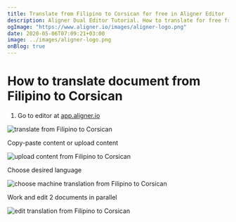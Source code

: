 ```yaml
---
title: Translate from Filipino to Corsican for free in Aligner Editor
description: Aligner Dual Editor Tutorial. How to translate for free from Filipino to Corsican. Aligner is multilingual document management platform. 
ogImage: "https://www.aligner.io/images/aligner-logo.png"
date: 2020-05-06T07:09:21+03:00
image: ../images/aligner-logo.png
onBlog: true
---
```


# How to translate document from Filipino to Corsican

1. Go to editor at [app.aligner.io](https://app.aligner.io "Aligner App web page")

![translate from Filipino to Corsican](../aligner-blank-editor.png "translate from Filipino to Corsican")

Copy-paste content or upload content

![upload content from Filipino to Corsican](../aligner-uploaded-document.png "upload content from Filipino to Corsican")

Choose desired language

![choose machine translation from Filipino to Corsican](../aligner-language-dropdown.png "choose machine translation from Filipino to Corsican")

Work and edit 2 documents in parallel

![edit translation from Filipino to Corsican](../aligner-double-sitded-editor.png "edit translation from Filipino to Corsican")

